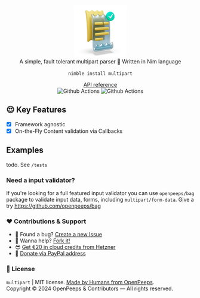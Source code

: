 <p align="center">
  <img src="https://github.com/openpeeps/multipart/blob/main/.github/logo.png" width="140px"><br>
  A simple, fault tolerant multipart parser 👑 Written in Nim language
</p>

<p align="center">
  <code>nimble install multipart</code>
</p>

<p align="center">
  <a href="https://github.com/">API reference</a><br>
  <img src="https://github.com/openpeeps/multipart/workflows/test/badge.svg" alt="Github Actions">  <img src="https://github.com/openpeeps/multipart/workflows/docs/badge.svg" alt="Github Actions">
</p>

## 😍 Key Features
- [x] Framework agnostic
- [x] On-the-Fly Content validation via Callbacks

## Examples
todo. See `/tests`

### Need a input validator?
If you're looking for a full featured input validator you can use `openpeeps/bag` package to validate input data, forms,
including `multipart/form-data`. Give a try https://github.com/openpeeps/bag

### ❤ Contributions & Support
- 🐛 Found a bug? [Create a new Issue](https://github.com/openpeeps/multipart/issues)
- 👋 Wanna help? [Fork it!](https://github.com/openpeeps/multipart/fork)
- 😎 [Get €20 in cloud credits from Hetzner](https://hetzner.cloud/?ref=Hm0mYGM9NxZ4)
- 🥰 [Donate via PayPal address](https://www.paypal.com/donate/?hosted_button_id=RJK3ZTDWPL55C)

### 🎩 License
`multipart` | MIT license. [Made by Humans from OpenPeeps](https://github.com/openpeeps).<br>
Copyright &copy; 2024 OpenPeeps & Contributors &mdash; All rights reserved.
